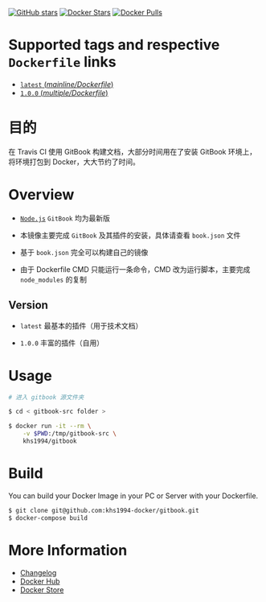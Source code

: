 [![GitHub stars](https://img.shields.io/github/stars/khs1994-docker/gitbook.svg?style=social&label=Stars)](https://github.com/khs1994-docker/gitbook) [![Docker Stars](https://img.shields.io/docker/stars/khs1994/gitbook.svg)](https://store.docker.com/community/images/khs1994/gitbook/) [![Docker Pulls](https://img.shields.io/docker/pulls/khs1994/gitbook.svg)](https://store.docker.com/community/images/khs1994/gitbook/)

# Supported tags and respective `Dockerfile` links

* [`latest` (*mainline/Dockerfile*)](https://github.com/khs1994-website/docker-gitbook/tree/master/mainline)
* [`1.0.0` (*multiple/Dockerfile*)](https://github.com/khs1994-website/docker-gitbook/tree/master/multiple)

# 目的

在 Travis CI 使用 GitBook 构建文档，大部分时间用在了安装 GitBook 环境上，将环境打包到 Docker，大大节约了时间。

# Overview

* [`Node.js`](https://github.com/docker-library/docs/tree/master/node) `GitBook` 均为最新版

* 本镜像主要完成 `GitBook` 及其插件的安装，具体请查看 `book.json` 文件

* 基于 `book.json` 完全可以构建自己的镜像

* 由于 Dockerfile CMD 只能运行一条命令，CMD 改为运行脚本，主要完成 `node_modules` 的复制

## Version

* `latest` 最基本的插件（用于技术文档）

* `1.0.0` 丰富的插件（自用）

# Usage

```bash
# 进入 gitbook 源文件夹

$ cd < gitbook-src folder >

$ docker run -it --rm \
    -v $PWD:/tmp/gitbook-src \
    khs1994/gitbook
```

# Build

You can build your Docker Image in your PC or Server with your Dockerfile.

```bash
$ git clone git@github.com:khs1994-docker/gitbook.git
$ docker-compose build
```

# More Information

* [Changelog](https://github.com/khs1994-website/docker-gitbook/blob/master/Changelog.md)
* [Docker Hub](https://hub.docker.com/r/khs1994/gitbook)
* [Docker Store](https://store.docker.com/community/images/khs1994/gitbook/)
